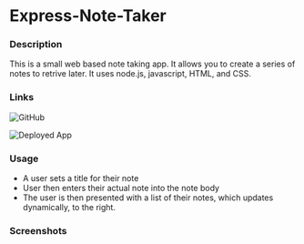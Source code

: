 # Express-Note-Taker
### Description
This is a small web based note taking app. It allows you to create a series of notes to retrive later. It uses node.js, javascript, HTML, and CSS. 

### Links

![GitHub](https://david-v-rullo.github.io/Express-Note-Taker/)

![Deployed App]()

### Usage
- A user sets a title for their note
- User then enters their actual note into the note body
- The user is then presented with a list of their notes, which updates dynamically, to the right. 

### Screenshots

